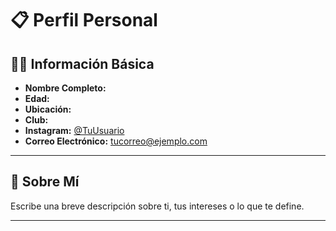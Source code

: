# 📋 Perfil Personal

## 🧑‍💼 Información Básica

- **Nombre Completo:**  
- **Edad:**  
- **Ubicación:**  
- **Club:**  
- **Instagram:** [@TuUsuario](#)  
- **Correo Electrónico:** [tucorreo@ejemplo.com](mailto:tucorreo@ejemplo.com)

---

## 📝 Sobre Mí

Escribe una breve descripción sobre ti, tus intereses o lo que te define.

---

